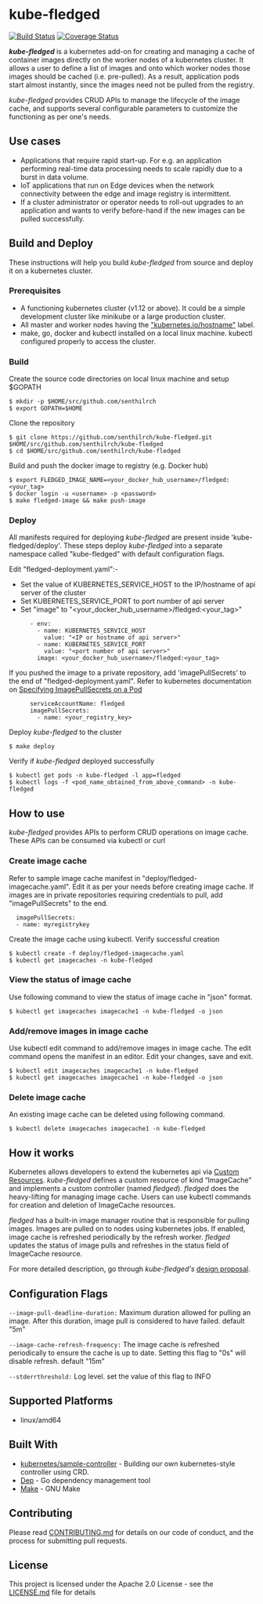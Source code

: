 # kube-fledged

[![Build Status](https://travis-ci.org/senthilrch/kube-fledged.svg?branch=master)](https://travis-ci.org/senthilrch/kube-fledged)
[![Coverage Status](https://coveralls.io/repos/github/senthilrch/kube-fledged/badge.svg?branch=master)](https://coveralls.io/github/senthilrch/kube-fledged?branch=master)

**_kube-fledged_** is a kubernetes add-on for creating and managing a cache of container images directly on the worker nodes of a kubernetes cluster. It allows a user to define a list
of images and onto which worker nodes those images should be cached (i.e. pre-pulled). As a result, application pods start almost instantly, since the images need not be pulled from the registry.

_kube-fledged_ provides CRUD APIs to manage the lifecycle of the image cache, and supports several configurable parameters to customize the functioning as per one's needs. 

## Use cases

- Applications that require rapid start-up. For e.g. an application performing real-time data processing needs to scale rapidly due to a burst in data volume.
- IoT applications that run on Edge devices when the network connectivity between the edge and image registry is intermittent.
- If a cluster administrator or operator needs to roll-out upgrades to an application and wants to verify before-hand if the new images can be pulled successfully.

## Build and Deploy

These instructions will help you build _kube-fledged_ from source and deploy it on a kubernetes cluster.

### Prerequisites

- A functioning kubernetes cluster (v1.12 or above). It could be a simple development cluster like minikube or a large production cluster.
- All master and worker nodes having the ["kubernetes.io/hostname"](https://kubernetes.io/docs/reference/kubernetes-api/labels-annotations-taints/#kubernetes-io-hostname) label.
- make, go, docker and kubectl installed on a local linux machine. kubectl configured properly to access the cluster.

### Build

Create the source code directories on local linux machine and setup $GOPATH

```
$ mkdir -p $HOME/src/github.com/senthilrch
$ export GOPATH=$HOME
```

Clone the repository

```
$ git clone https://github.com/senthilrch/kube-fledged.git $HOME/src/github.com/senthilrch/kube-fledged
$ cd $HOME/src/github.com/senthilrch/kube-fledged
```

Build and push the docker image to registry (e.g. Docker hub)

```
$ export FLEDGED_IMAGE_NAME=<your_docker_hub_username>/fledged:<your_tag>
$ docker login -u <username> -p <password>
$ make fledged-image && make push-image
```

### Deploy

All manifests required for deploying _kube-fledged_ are present inside 'kube-fledged/deploy'. These steps deploy _kube-fledged_ into a separate namespace called "kube-fledged" with default configuration flags.

Edit "fledged-deployment.yaml":-

- Set the value of KUBERNETES_SERVICE_HOST to the IP/hostname of api server of the cluster 
- Set KUBERNETES_SERVICE_PORT to port number of api server
- Set "image" to "<your_docker_hub_username>/fledged:<your_tag>"

```
      - env:
        - name: KUBERNETES_SERVICE_HOST
          value: "<IP or hostname of api server>"
        - name: KUBERNETES_SERVICE_PORT
          value: "<port number of api server>"
        image: <your_docker_hub_username>/fledged:<your_tag>
```

If you pushed the image to a private repository, add 'imagePullSecrets' to the end of "fledged-deployment.yaml". Refer to kubernetes documentation on [Specifying ImagePullSecrets on a Pod](https://kubernetes.io/docs/concepts/containers/images/#specifying-imagepullsecrets-on-a-pod)

```
      serviceAccountName: fledged
      imagePullSecrets:
        - name: <your_registry_key>
```

Deploy _kube-fledged_ to the cluster

```
$ make deploy
```

Verify if _kube-fledged_ deployed successfully

```
$ kubectl get pods -n kube-fledged -l app=fledged
$ kubectl logs -f <pod_name_obtained_from_above_command> -n kube-fledged
```

## How to use

_kube-fledged_ provides APIs to perform CRUD operations on image cache.  These APIs can be consumed via kubectl or curl

### Create image cache

Refer to sample image cache manifest in "deploy/fledged-imagecache.yaml". Edit it as per your needs before creating image cache. If images are in private repositories requiring credentials to pull, add "imagePullSecrets" to the end.

```
  imagePullSecrets:
  - name: myregistrykey
```

Create the image cache using kubectl. Verify successful creation

```
$ kubectl create -f deploy/fledged-imagecache.yaml
$ kubectl get imagecaches -n kube-fledged
```

### View the status of image cache

Use following command to view the status of image cache in "json" format.

```
$ kubectl get imagecaches imagecache1 -n kube-fledged -o json
```

### Add/remove images in image cache

Use kubectl edit command to add/remove images in image cache. The edit command opens the manifest in an editor. Edit your changes, save and exit.

```
$ kubectl edit imagecaches imagecache1 -n kube-fledged
$ kubectl get imagecaches imagecache1 -n kube-fledged -o json
```

### Delete image cache

An existing image cache can be deleted using following command.

```
$ kubectl delete imagecaches imagecache1 -n kube-fledged
```

## How it works

Kubernetes allows developers to extend the kubernetes api via [Custom Resources](https://kubernetes.io/docs/concepts/extend-kubernetes/api-extension/custom-resources/). _kube-fledged_ defines a custom resource of kind “ImageCache” and implements a custom controller (named _fledged_). _fledged_ does the heavy-lifting for managing image cache. Users can use kubectl commands for creation and deletion of ImageCache resources.

_fledged_ has a built-in image manager routine that is responsible for pulling images. Images are pulled on to nodes using kubernetes jobs. If enabled, image cache is refreshed periodically by the refresh worker. _fledged_ updates the status of image pulls and refreshes in the status field of ImageCache resource.

For more detailed description, go through _kube-fledged's_ [design proposal](docs/cluster-image-cache.md).


## Configuration Flags

`--image-pull-deadline-duration:` Maximum duration allowed for pulling an image. After this duration, image pull is considered to have failed. default "5m"

`--image-cache-refresh-frequency:` The image cache is refreshed periodically to ensure the cache is up to date. Setting this flag to "0s" will disable refresh. default "15m"

`--stderrthreshold:` Log level. set the value of this flag to INFO

## Supported Platforms

- linux/amd64


## Built With

* [kubernetes/sample-controller](https://github.com/kubernetes/sample-controller) - Building our own kubernetes-style controller using CRD.
* [Dep](https://github.com/golang/dep) - Go dependency management tool
* [Make](https://www.gnu.org/software/make/) - GNU Make


## Contributing

Please read [CONTRIBUTING.md](CONTRIBUTING.md) for details on our code of conduct, and the process for submitting pull requests.

## License

This project is licensed under the Apache 2.0 License - see the [LICENSE.md](LICENSE.md) file for details
